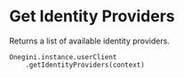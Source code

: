 
# Get Identity Providers


Returns a list of available identity providers.

    Onegini.instance.userClient
        .getIdentityProviders(context)

